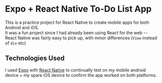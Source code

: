 # Expo + React Native To-Do List App

This is a practice project for React Native to create mobile apps for both Android and iOS.  
It was a fun project since I had already been using React for the web -- React Native was fairly easy to pick up, with minor differences (`View` instead of `div` etc) 

## Technologies Used
I used [Expo](expo.dev) with [React Native](https://reactnative.dev/) to continually test on my mobile android device + my spare iOS device to confirm the app worked on both platforms.  
